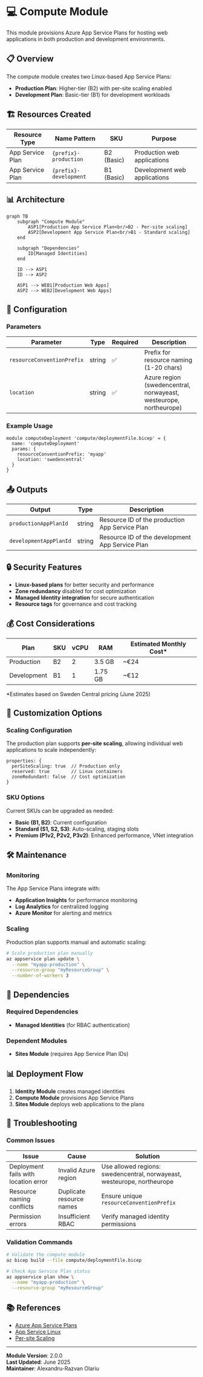 # 💻 Compute Module

This module provisions Azure App Service Plans for hosting web applications in both production and development environments.

## 📋 **Overview**

The compute module creates two Linux-based App Service Plans:

- **Production Plan**: Higher-tier (B2) with per-site scaling enabled
- **Development Plan**: Basic-tier (B1) for development workloads

## 🏗️ **Resources Created**

| Resource Type    | Name Pattern           | SKU        | Purpose                      |
| ---------------- | ---------------------- | ---------- | ---------------------------- |
| App Service Plan | `{prefix}-production`  | B2 (Basic) | Production web applications  |
| App Service Plan | `{prefix}-development` | B1 (Basic) | Development web applications |

## 📊 **Architecture**

```mermaid
graph TB
    subgraph "Compute Module"
        ASP1[Production App Service Plan<br/>B2 - Per-site scaling]
        ASP2[Development App Service Plan<br/>B1 - Standard scaling]
    end

    subgraph "Dependencies"
        ID[Managed Identities]
    end

    ID --> ASP1
    ID --> ASP2

    ASP1 --> WEB1[Production Web Apps]
    ASP2 --> WEB2[Development Web Apps]
```

## 🔧 **Configuration**

### **Parameters**

| Parameter                  | Type   | Required | Description                                                       |
| -------------------------- | ------ | -------- | ----------------------------------------------------------------- |
| `resourceConventionPrefix` | string | ✅       | Prefix for resource naming (1-20 chars)                           |
| `location`                 | string | ✅       | Azure region (swedencentral, norwayeast, westeurope, northeurope) |

### **Example Usage**

```bicep
module computeDeployment 'compute/deploymentFile.bicep' = {
  name: 'computeDeployment'
  params: {
    resourceConventionPrefix: 'myapp'
    location: 'swedencentral'
  }
}
```

## 📤 **Outputs**

| Output                 | Type   | Description                                     |
| ---------------------- | ------ | ----------------------------------------------- |
| `productionAppPlanId`  | string | Resource ID of the production App Service Plan  |
| `developmentAppPlanId` | string | Resource ID of the development App Service Plan |

## 🔒 **Security Features**

- **Linux-based plans** for better security and performance
- **Zone redundancy** disabled for cost optimization
- **Managed Identity integration** for secure authentication
- **Resource tags** for governance and cost tracking

## 💰 **Cost Considerations**

| Plan        | SKU | vCPU | RAM     | Estimated Monthly Cost\* |
| ----------- | --- | ---- | ------- | ------------------------ |
| Production  | B2  | 2    | 3.5 GB  | ~€24                     |
| Development | B1  | 1    | 1.75 GB | ~€12                     |

\*Estimates based on Sweden Central pricing (June 2025)

## 🔧 **Customization Options**

### **Scaling Configuration**

The production plan supports **per-site scaling**, allowing individual web applications to scale independently:

```bicep
properties: {
  perSiteScaling: true  // Production only
  reserved: true        // Linux containers
  zoneRedundant: false  // Cost optimization
}
```

### **SKU Options**

Current SKUs can be upgraded as needed:

- **Basic (B1, B2)**: Current configuration
- **Standard (S1, S2, S3)**: Auto-scaling, staging slots
- **Premium (P1v2, P2v2, P3v2)**: Enhanced performance, VNet integration

## 🛠️ **Maintenance**

### **Monitoring**

The App Service Plans integrate with:

- **Application Insights** for performance monitoring
- **Log Analytics** for centralized logging
- **Azure Monitor** for alerting and metrics

### **Scaling**

Production plan supports manual and automatic scaling:

```bash
# Scale production plan manually
az appservice plan update \
  --name "myapp-production" \
  --resource-group "myResourceGroup" \
  --number-of-workers 3
```

## 🔄 **Dependencies**

### **Required Dependencies**

- **Managed Identities** (for RBAC authentication)

### **Dependent Modules**

- **Sites Module** (requires App Service Plan IDs)

## 📊 **Deployment Flow**

1. **Identity Module** creates managed identities
2. **Compute Module** provisions App Service Plans
3. **Sites Module** deploys web applications to the plans

## 🚨 **Troubleshooting**

### **Common Issues**

| Issue                                | Cause                    | Solution                                                                |
| ------------------------------------ | ------------------------ | ----------------------------------------------------------------------- |
| Deployment fails with location error | Invalid Azure region     | Use allowed regions: swedencentral, norwayeast, westeurope, northeurope |
| Resource naming conflicts            | Duplicate resource names | Ensure unique `resourceConventionPrefix`                                |
| Permission errors                    | Insufficient RBAC        | Verify managed identity permissions                                     |

### **Validation Commands**

```bash
# Validate the compute module
az bicep build --file compute/deploymentFile.bicep

# Check App Service Plan status
az appservice plan show \
  --name "myapp-production" \
  --resource-group "myResourceGroup"
```

## 📚 **References**

- [Azure App Service Plans](https://docs.microsoft.com/en-us/azure/app-service/overview-hosting-plans)
- [App Service Linux](https://docs.microsoft.com/en-us/azure/app-service/overview#app-service-on-linux)
- [Per-site Scaling](https://docs.microsoft.com/en-us/azure/app-service/manage-scale-per-app)

---

**Module Version**: 2.0.0  
**Last Updated**: June 2025  
**Maintainer**: Alexandru-Razvan Olariu
